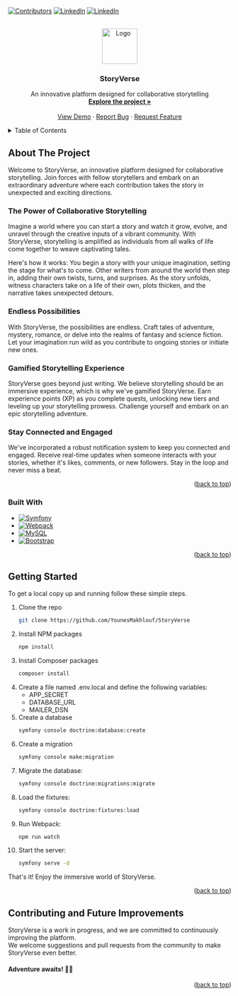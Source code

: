 <a name="readme-top"></a>

<!-- PROJECT SHIELDS -->

[![Contributors][contributors-shield]][contributors-url]
[![LinkedIn][linkedin-shield]][linkedin-url-younes]
[![LinkedIn][linkedin-shield]][linkedin-url-salma]


<!-- PROJECT LOGO -->
<br />
<div style="text-align:center">
  <a href="https://github.com/YounesMakhlouf/StoryVerse">
    <img src="assets/img/logo.webp" alt="Logo" width="80" height="80">
  </a>

<h3 style="text-align:center">StoryVerse</h3>

   <p style="text-align:center">
An innovative platform designed for collaborative storytelling
    <br />
    <a href="https://github.com/YounesMakhlouf/StoryVerse"><strong>Explore the project »</strong></a>
    <br />
    <br />
    <a href="https://github.com/YounesMakhlouf/StoryVerse">View Demo</a>
    ·
    <a href="https://github.com/YounesMakhlouf/StoryVerse/issues">Report Bug</a>
    ·
    <a href="https://github.com/YounesMakhlouf/StoryVerse/issues">Request Feature</a>
  </p>
</div>


<!-- TABLE OF CONTENTS -->
<details>
  <summary>Table of Contents</summary>
  <ol>
    <li>
      <a href="#about-the-project">About The Project</a>
      <ul>
        <li><a href="#built-with">Built With</a></li>
      </ul>
    </li>
    <li>
      <a href="#getting-started">Getting Started</a>
    </li>
    <li><a href="#contributing">Contributing and future plans</a></li> 
  </ol>
</details>


<!-- ABOUT THE PROJECT -->

## About The Project

Welcome to StoryVerse, an innovative platform designed for collaborative storytelling. Join forces with fellow
storytellers and embark on an extraordinary adventure where each contribution takes the story in unexpected and exciting
directions.

### The Power of Collaborative Storytelling

Imagine a world where you can start a story and watch it grow, evolve, and unravel through the creative inputs of a
vibrant community. With StoryVerse, storytelling is amplified as individuals from all walks of life come together to
weave captivating tales.

Here's how it works: You begin a story with your unique imagination, setting the stage for what's to come. Other writers
from around the world then step in, adding their own twists, turns, and surprises. As the story unfolds, witness
characters take on a life of their own, plots thicken, and the narrative takes unexpected detours.

### Endless Possibilities

With StoryVerse, the possibilities are endless. Craft tales of adventure, mystery, romance, or delve into the realms of
fantasy and science fiction. Let your imagination run wild as you contribute to ongoing stories or initiate new ones.

### Gamified Storytelling Experience

StoryVerse goes beyond just writing. We believe storytelling should be an immersive experience, which is why we've
gamified StoryVerse. Earn experience points (XP) as you complete quests, unlocking new tiers and leveling up your
storytelling prowess. Challenge yourself and embark on an epic storytelling adventure.

### Stay Connected and Engaged

We've incorporated a robust notification system to keep you connected and engaged. Receive real-time updates when
someone interacts with your stories, whether it's likes, comments, or new followers. Stay in the loop and never miss a
beat.

<p style="text-align:right">(<a href="#readme-top">back to top</a>)</p>

### Built With

* [![Symfony][Symfony.dev]][Symfony-url]
* [![Webpack][Webpack.dev]][Webpack-url]
* [![MySQL][MySQL.dev]][MySQL-url]
* [![Bootstrap][Bootstrap.com]][Bootstrap-url]

<p style="text-align:right">(<a href="#readme-top">back to top</a>)</p>



<!-- GETTING STARTED -->

## Getting Started

To get a local copy up and running follow these simple steps.

1. Clone the repo
   ```sh
   git clone https://github.com/YounesMakhlouf/StoryVerse
   ```
2. Install NPM packages
   ```sh
   npm install
   ```
3. Install Composer packages
   ```sh
   composer install
   ```
4. Create a file named .env.local and define the following variables:
   -  APP_SECRET 
   - DATABASE_URL 
   - MAILER_DSN
5. Create a database
    ```sh
    symfony console doctrine:database:create
    ```
6. Create a migration
    ```sh
    symfony console make:migration
    ```
7. Migrate the database:
    ```sh
    symfony console doctrine:migrations:migrate
    ```
8. Load the fixtures:
    ```sh
    symfony console doctrine:fixtures:load
    ```
9. Run Webpack:
    ```sh
    npm run watch
    ```
10. Start the server:
    ```sh
    symfony serve -d
    ```

That's it! Enjoy the immersive world of StoryVerse.

<p style="text-align:right">(<a href="#readme-top">back to top</a>)</p>

<!-- CONTRIBUTING -->

## Contributing and Future Improvements

StoryVerse is a work in progress, and we are committed to continuously improving the platform. </br>
We welcome suggestions and pull requests from the community to make StoryVerse even better.

#### Adventure awaits! 📖✨

<p style="text-align:right">(<a href="#readme-top">back to top</a>)</p>


<!-- MARKDOWN LINKS & IMAGES -->

[contributors-shield]: https://img.shields.io/github/contributors/YounesMakhlouf/StoryVerse.svg?style=for-the-badge

[contributors-url]: https://github.com/YounesMakhlouf/StoryVerse/graphs/contributors

[linkedin-shield]: https://img.shields.io/badge/-LinkedIn-black.svg?style=for-the-badge&logo=linkedin&colorB=555

[linkedin-url-younes]: https://www.linkedin.com/in/younes-makhlouf-608321255/

[linkedin-url-salma]: https://www.linkedin.com/in/selma-bouabidi-938b08237/

[Bootstrap.com]: https://img.shields.io/badge/Bootstrap-563D7C?style=for-the-badge&logo=bootstrap&logoColor=white

[Bootstrap-url]: https://getbootstrap.com

[Symfony.dev]: https://img.shields.io/static/v1?style=for-the-badge&message=Symfony&color=000000&logo=Symfony&logoColor=FFFFFF&label=

[Symfony-url]: https://symfony.com/

[Webpack.dev]: https://img.shields.io/static/v1?style=for-the-badge&message=Webpack&color=222222&logo=Webpack&logoColor=8DD6F9&label=

[Webpack-url]: https://webpack.js.org/

[MySQL-url]:https://www.mysql.com/fr/

[MySQL.dev]: https://img.shields.io/static/v1?style=for-the-badge&message=MySQL&color=4479A1&logo=MySQL&logoColor=FFFFFF&label=